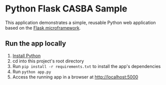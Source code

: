 # Python Flask CASBA Sample

This application demonstrates a simple, reusable Python web application based on the [Flask microframework](http://flask.pocoo.org/).

## Run the app locally

1. [Install Python][]
1. cd into this project's root directory
1. Run `pip install -r requirements.txt` to install the app's dependencies
1. Run `python app.py`
1. Access the running app in a browser at <http://localhost:5000>

[Install Python]: https://www.python.org/downloads/
